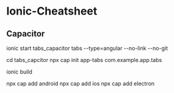 # Ionic-Cheatsheet


## Capacitor


  ionic start tabs_capacitor tabs --type=angular --no-link --no-git
  
  cd tabs_capcitor
  npx cap init app-tabs  com.example.app.tabs
  
  ionic build
  
  npx cap add android
  npx cap add ios
  npx cap add electron
